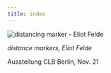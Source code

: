 ```yaml
---
title: index
---
```


![distancing marker - Eliot Felde](/img/keyvis.gif)

*distance markers, Eliot Felde*

Ausstellung CLB Berlin, Nov. 21